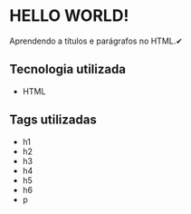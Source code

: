 # HELLO WORLD! 
Aprendendo a títulos e parágrafos no HTML.✔

## Tecnologia utilizada
- HTML

## Tags utilizadas
- h1
- h2
- h3
- h4
- h5
- h6
- p
